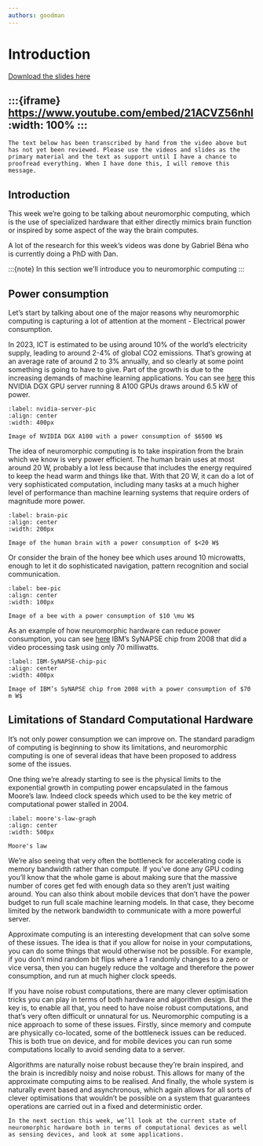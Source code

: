 ```yaml
---
authors: goodman
---
```


# Introduction

[Download the slides here](slides/W8-V0-intro.pptx)

:::{iframe} https://www.youtube.com/embed/21ACVZ56nhI
:width: 100%
:::
---

```{danger} Work in progress
The text below has been transcribed by hand from the video above but has not yet been reviewed. Please use the videos and slides as the primary material and the text as support until I have a chance to proofread everything. When I have done this, I will remove this message.
```

## Introduction

This week we’re going to be talking about neuromorphic computing, which is the use of specialized hardware that either directly mimics brain function or inspired by some aspect of the way the brain computes.

A lot of the research for this week’s videos was done by Gabriel Béna who is currently doing a PhD with Dan.

:::{note}
In this section we'll introduce you to neuromorphic computing
:::

## Power consumption

Let’s start by talking about one of the major reasons why neuromorphic computing is capturing a lot of attention at the moment - Electrical power consumption.

In 2023, ICT is estimated to be using around 10% of the world’s electricity supply, leading to around 2-4% of global CO2 emissions.
That’s growing at an average rate of around 2 to 3% annually, and so clearly at some point something is going to have to give.
Part of the growth is due to the increasing demands of machine learning applications. You can see [here](#nvidia-server-pic) this NVIDIA DGX GPU server running 8 A100 GPUs draws around 6.5 kW of power.

```{figure} figures/IntroPicture1.jpg
:label: nvidia-server-pic
:align: center
:width: 400px

Image of NVIDIA DGX A100 with a power consumption of $6500 W$
```

The idea of neuromorphic computing is to take inspiration from the brain which we know is very power efficient.
The human brain uses at most around 20 W, probably a lot less because that includes the energy required to keep the head warm and things like that. With that 20 W, it can do a lot of very sophisticated computation, including many tasks at a much higher level of performance than machine learning systems that require orders of magnitude more power.

```{figure} figures/IntroPicture2.png
:label: brain-pic
:align: center
:width: 200px

Image of the human brain with a power consumption of $<20 W$
```

Or consider the brain of the honey bee which uses around 10 microwatts, enough to let it do sophisticated navigation, pattern recognition and social communication.

```{figure} figures/IntroPicture3.svg
:label: bee-pic
:align: center
:width: 100px

Image of a bee with a power consumption of $10 \mu W$
```

As an example of how neuromorphic hardware can reduce power consumption, you can see [here](#IBM-SyNAPSE-chip-pic) IBM’s SyNAPSE chip from 2008 that did a video processing task using only 70 milliwatts.

```{figure} figures/IntroPicture4.jpg
:label: IBM-SyNAPSE-chip-pic
:align: center
:width: 400px

Image of IBM’s SyNAPSE chip from 2008 with a power consumption of $70 m W$
```

## Limitations of Standard Computational Hardware

It’s not only power consumption we can improve on. The standard paradigm of computing is beginning to show its limitations, and neuromorphic computing is one of several ideas that have been proposed to address some of the issues.

One thing we’re already starting to see is the physical limits to the exponential growth in computing power encapsulated in the famous Moore’s law. Indeed clock speeds which used to be the key metric of computational power stalled in 2004.

```{figure} figures/IntroPicture5.png
:label: moore's-law-graph
:align: center
:width: 500px

Moore's law
```

We’re also seeing that very often the bottleneck for accelerating code is memory bandwidth rather than compute. If you’ve done any GPU coding you’ll know that the whole game is about making sure that the massive number of cores get fed with enough data so they aren’t just waiting around. You can also think about mobile devices that don’t have the power budget to run full scale machine learning models. In that case, they become limited by the network bandwidth to communicate with a more powerful server.

Approximate computing is an interesting development that can solve some of these issues.
The idea is that if you allow for noise in your computations, you can do some things that would otherwise not be possible. For example, if you don’t mind random bit flips where a 1 randomly changes to a zero or vice versa, then you can hugely reduce the voltage and therefore the power consumption, and run at much higher clock speeds.

If you have noise robust computations, there are many clever optimisation tricks you can play in terms of both hardware and algorithm design.
But the key is, to enable all that, you need to have noise robust computations, and that’s very often difficult or unnatural for us.
Neuromorphic computing is a nice approach to some of these issues.
Firstly, since memory and compute are physically co-located, some of the bottleneck issues can be reduced. This is both true on device, and for mobile devices you can run some computations locally to avoid sending data to a server.

Algorithms are naturally noise robust because they’re brain inspired, and the brain is incredibly noisy and noise robust. This allows for many of the approximate computing aims to be realised.
And finally, the whole system is naturally event based and asynchronous, which again allows for all sorts of clever optimisations that wouldn’t be possible on a system that guarantees operations are carried out in a fixed and deterministic order.

```{seealso}That's it!
In the next section this week, we’ll look at the current state of neuromorphic hardware both in terms of computational devices as well as sensing devices, and look at some applications.
```

